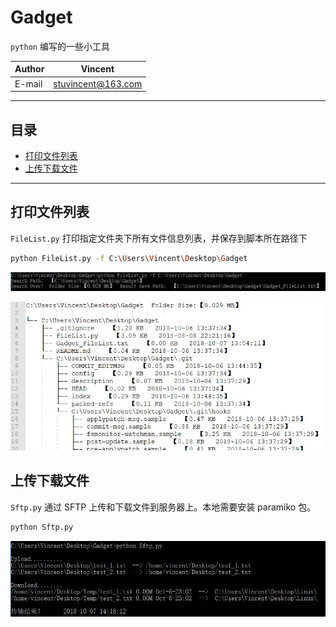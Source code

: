 Gadget
===========================
`python` 编写的一些小工具

|Author|Vincent|
|---|---|
|E-mail|stuvincent@163.com|

***************************
## 目录
* [打印文件列表](#打印文件列表 'FileList.py')
* [上传下载文件](#上传下载文件 'Sftp.py')

*************************** 

打印文件列表
------------------------------
`FileList.py` 打印指定文件夹下所有文件信息列表，并保存到脚本所在路径下

```Bash
python FileList.py -f C:\Users\Vincent\Desktop\Gadget
```

![](/img/FileList脚本运行.JPG  'FileList脚本运行.JPG')

![](/img/FileList脚本运行结果.JPG 'FileList脚本运行结果.JPG')

上传下载文件
------------------------------
`Sftp.py` 通过 SFTP 上传和下载文件到服务器上。本地需要安装 paramiko 包。

```Bash
python Sftp.py
```

![](/img/Sftp脚本运行.JPG  'Sftp脚本运行.JPG')
